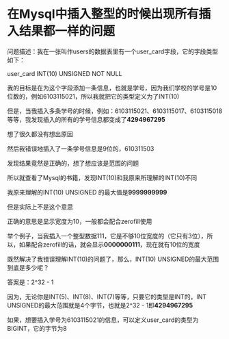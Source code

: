 # 在Mysql中插入整型的时候出现所有插入结果都一样的问题

问题描述：我在一张叫作users的数据表里有一个user_card字段，它的字段类型如下：

user_card INT(10) UNSIGNED NOT NULL

我的目标是在为这个字段添加一条信息，也就是学号，因为我们学校的学号是10位数的，例如6103115021，所以我就把它的类型定义为了INT(10)

但是，当我插入多条学号的时候，例如：6103115021、6103115017、6103115018等等，我发现插入的所有的学号信息都变成了**4294967295**

想了很久都没有想出原因

然后我错误地插入了一条学号信息是9位的，610311503

发现结果竟然是正确的，想了想应该是范围的问题

所以就查看了Mysql的书籍，发现INT(10)和我原来所理解的INT(10)不同

我原来理解的INT(10)  UNSIGNED 的最大值是**9999999999**

但是实际上不是这个意思

正确的意思是显示宽度为10，一般都会配合zerofill使用

举个例子，当我插入一个整型数据111，它是不够10位宽度的（它只有3位），所以，如果配合zerofill的话，就会显示**0000000111**，现在就有10位的宽度

既然解决了我错误理解INT(10)的问题了，那么，INT(10) UNSIGNED的最大范围到底是多少呢？

答案是：2^32  -  1

因为，无论你是INT(5)、INT(8)、INT(7)等等，只要它的类型是INT的，INT  UNSIGNED的最大范围就是4个字节，也就是2^32  -  1即**4294967295**

如果，想要插入学号为6103115021的信息，可以定义user_card的类型为BIGINT，它的字节为8